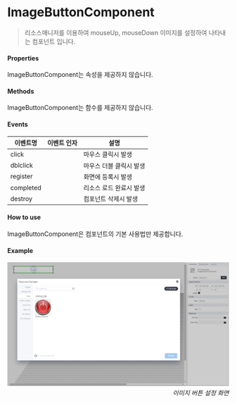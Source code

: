 # ImageButtonComponent
> 리소스매니저를 이용하여 mouseUp, mouseDown 이미지를 설정하여 나타내는 컴포넌트 입니다.

#### Properties

ImageButtonComponent는 속성을 제공하지 않습니다.

#### Methods

ImageButtonComponent는 함수를 제공하지 않습니다.

#### Events
|이벤트명|이벤트 인자|설명|
|---|---|---|
|click||마우스 클릭시 발생|
|dblclick||마우스 더블 클릭시 발생|
|register||화면에 등록시 발생|
|completed||리소스 로드 완료시 발생|
|destroy||컴포넌트 삭제시 발생|

#### How to use

ImageButtonComponent은 컴포넌트의 기본 사용법만 제공합니다.

#### Example

![gras](./images/image_button.png)
<p align="right" style="margin-top: -.85em;font-style: italic;">이미지 버튼 설정 화면</p>